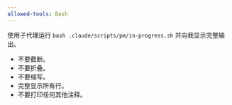```yaml
---
allowed-tools: Bash
---
```


使用子代理运行 `bash .claude/scripts/pm/in-progress.sh` 并向我显示完整输出。

- 不要截断。
- 不要折叠。
- 不要缩写。
- 完整显示所有行。
- 不要打印任何其他注释。
